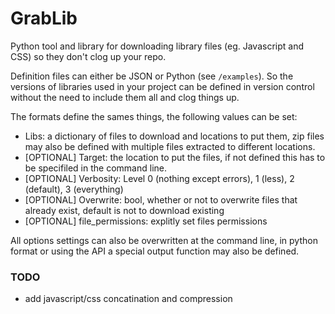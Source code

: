 GrabLib
=======

Python tool and library for downloading library files (eg. Javascript and CSS) so they don't clog up your repo.

Definition files can either be JSON or Python (see `/examples`). So the versions of libraries used in your project can be defined in version control without the need to include them all and clog things up.

The formats define the sames things, the following values can be set:
* Libs: a dictionary of files to download and locations to put them, zip files may also be defined with multiple files extracted to different locations.
* [OPTIONAL] Target: the location to put the files, if not defined this has to be specifiled in the command line.
* [OPTIONAL] Verbosity: Level 0 (nothing except errors), 1 (less),  2 (default), 3 (everything)
* [OPTIONAL] Overwrite: bool, whether or not to overwrite files that already exist, default is not to download existing
* [OPTIONAL] file_permissions: explitly set files permissions

All options settings can also be overwritten at the command line, in python format or using the API a special output function may also be defined.

### TODO

* add javascript/css concatination and compression